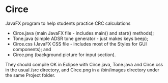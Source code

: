 # Circe
JavaFX program to help students practice CRC calculations
+ Circe.java (main JavaFX file - includes main() and start() methods);
+ Tone.java (simple ADSR tone generator - just makes keys beep);
+ Circe.css (JavaFX CSS file - includes most of the Styles for GUI components); and
+ Circe.png (background picture for input section).

They should compile OK in Eclipse with Circe.java, Tone.java and Circe.css in the usual /src directory, and Circe.png in a /bin/images directory under the same Project folder.
